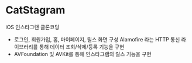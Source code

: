 # CatStagram
iOS 인스타그랜 클론코딩

- 로그인, 회원가입, 홈, 마이페이지, 릴스 화면 구성
Alamofire 라는 HTTP 통신 라이브러리를 통해 데이터 조회/삭제/등록 기능을 구현
- AVFoundation 및 AVKit를 통해 인스타그램의 릴스 기능을 구현
